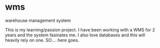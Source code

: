 # wms
warehouse management system


This is my learning/passion project.
I have been working with a WMS for 2 years and the system fasinates me.  I also love databases and this will heavily rely on one.
SO.... here goes.
